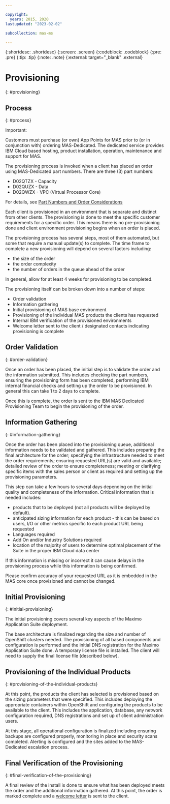```yaml
---

copyright:
  years: 2015, 2020
lastupdated: "2023-02-02"

subcollection: mas-ms

---
```


{:shortdesc: .shortdesc}
{:screen: .screen}
{:codeblock: .codeblock}
{:pre: .pre}
{:tip: .tip}
{:note: .note}
{:external: target="_blank" .external}

# Provisioning
{: #provisioning}

## Process
{: #process}

Important:

Customers must purchase (or own) App Points for MAS prior to (or in conjunction with) ordering MAS-Dedicated. The dedicated service provides IBM Cloud based hosting, product installation, operation, maintenance and support for MAS.

The provisioning process is invoked when a client has placed an order using MAS-Dedicated part numbers. There are three (3) part numbers:

* D02QTZX - Capacity
* D02QUZX - Data
* D02QWZX - VPC (Virtual Processor Core)

For details, see [Part Numbers and Order Considerations](/docs/mas-ms?topic=mas-dedicated-getting-started-with-ibm-maximo-application-suite-dedicated-service#part-numbers-and-order-considerations)

Each client is provisioned in an environment that is separate and distinct from other clients.  The provisioning is done to meet the specific customer requirements for a specific order.  This means there is no pre-provisioning done and client environment provisioning begins when an order is placed.

The provisioning process has several steps, most of them automated, but some that require a manual update(s) to complete.  The time frame to complete a new provisioning will depend on several factors including:

* the size of the order
* the order complexity
* the number of orders in the queue ahead of the order

In general, allow for at least 4 weeks for provisioning to be completed.

The provisioning itself can be broken down into a number of steps:

* Order validation
* Information gathering
* Initial provisioning of MAS base environment
* Provisioning of the individual MAS products the clients has requested
* Internal IBM verification of the provisioned environments
* Welcome letter sent to the client / designated contacts indicating provisioning is complete

## Order Validation
{: #order-validation}

Once an order has been placed, the initial step is to validate the order and the information submitted.  This includes checking the part numbers, ensuring the provisioning form has been completed, performing IBM internal financial checks and setting up the order to be provisioned.  In general this can take 1 to 2 days to complete.

Once this is complete, the order is sent to the IBM MAS Dedicated Provisioning Team to begin the provisioning of the order.

## Information Gathering
{: #information-gathering}

Once the order has been placed into the provisioning queue, additional information needs to be validated and gathered.  This includes preparing the final architecture for the order; specifying the infrastructure needed to meet the order requirements; ensuring requested URL(s) are valid and available; detailed review of the order to ensure completeness; meeting or clarifying specific items with the sales person or client as required and setting up the provisioning parameters.

This step can take a few hours to several days depending on the initial quality and completeness of the information.  Critical information that is needed includes:

* products that to be deployed (not all products will be deployed by default).
* anticipated sizing information for each product - this can be based on users, I/O or other metrics specific to each product URL being requested
* Languages required
* Add On and/or Industry Solutions required
* location of the majority of users to determine optimal placement of the Suite in the proper IBM Cloud data center

If this information is missing or incorrect it can cause delays in the provisioning process while this information is being confirmed.

Please confirm accuracy of your requested URL as it is embedded in the MAS core once provisioned and cannot be changed.

## Initial Provisioning
{: #initial-provisioning}

The initial provisioning covers several key aspects of the Maximo Application Suite deployment.

The base architecture is finalized regarding the size and number of OpenShift clusters needed.  The provisioning of all based components and configuration is performed and the initial DNS registration for the Maximo Application Suite done.  A temporary license file is installed.  The client will need to supply the final license file (described below).

## Provisioning of the Individual Products
{: #provisioning-of-the-individual-products}

At this point, the products the client has selected is provisioned based on the sizing parameters that were specified.  This includes deploying the appropriate containers within OpenShift and configuring the products to be available to the client.  This includes the application, database, any network configuration required, DNS registrations and set up of client administration users.

At this stage, all operational configuration is finalized including ensuring backups are configured properly, monitoring in place and security scans completed.  Alerting is configured and the sites added to the MAS-Dedicated escalation process.

## Final Verification of the Provisioning
{: #final-verification-of-the-provisioning}

A final review of the install is done to ensure what has been deployed meets the order and the additional information gathered.  At this point, the order is marked complete and a [welcome letter](/docs/mas-ms?topic=mas-dedicated-getting-started-with-ibm-maximo-application-suite-dedicated-service#welcome-letter) is sent to the client.

